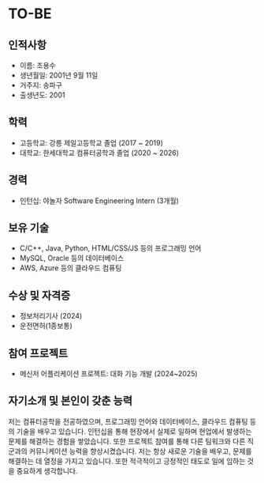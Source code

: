 
# **TO-BE**

## 인적사항
- 이름: 조용수
- 생년월일: 2001년 9월 11일
- 거주지: 송파구
- 출생년도: 2001

## 학력
- 고등학교: 강릉 제일고등학교 졸업 (2017 ~ 2019)
- 대학교: 한세대학교 컴퓨터공학과 졸업 (2020 ~ 2026)

## 경력
- 인턴십: 야놀자 Software Engineering Intern (3개월)

## 보유 기술
- C/C++, Java, Python, HTML/CSS/JS 등의 프로그래밍 언어
- MySQL, Oracle 등의 데이터베이스
- AWS, Azure 등의 클라우드 컴퓨팅

## 수상 및 자격증
- 정보처리기사 (2024)
- 운전면허(1종보통)

## 참여 프로젝트
- 메신저 어플리케이션 프로젝트: 대화 기능 개발 (2024~2025)


## 자기소개 및 본인이 갖춘 능력
저는 컴퓨터공학을 전공하였으며, 프로그래밍 언어와 데이터베이스, 클라우드 컴퓨팅 등의 기술을 배우고 있습니다.
인턴십을 통해 현장에서 실제로 일하며 현업에서 발생하는 문제를 해결하는 경험을 쌓았습니다.
또한 프로젝트 참여를 통해 다른 팀워크와 다른 직군과의 커뮤니케이션 능력을 향상시켰습니다.
저는 항상 새로운 기술을 배우고, 문제를 해결하는 데 열정을 가지고 있습니다.
또한 적극적이고 긍정적인 태도로 일에 임하는 것을 중요하게 생각합니다.
